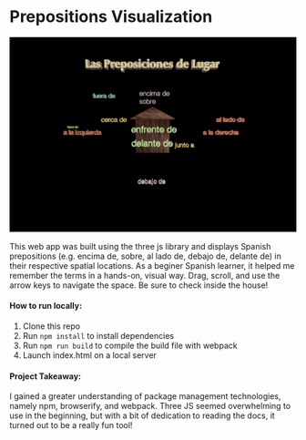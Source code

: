 # Prepositions Visualization

![screenshot](https://github.com/phoebeli23/image-archive/blob/master/spanish.png)


This web app was built using the three js library and displays Spanish prepositions (e.g. encima de, sobre, al lado de, debajo de, delante de) in their respective spatial locations. As a beginer Spanish learner, it helped me remember the terms in a hands-on, visual way. Drag, scroll, and use the arrow keys to navigate the space. Be sure to check inside the house!

#### How to run locally:
1. Clone this repo
2. Run <code>npm install</code> to install dependencies
3. Run <code>npm run build</code> to compile the build file with webpack
4. Launch index.html on a local server 

#### Project Takeaway: 
I gained a greater understanding of package management technologies, namely npm, browserify, and webpack. Three JS seemed overwhelming to use in the beginning, but with a bit of dedication to reading the docs, it turned out to be a really fun tool!
